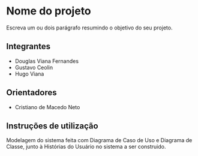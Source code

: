 # Nome do projeto
Escreva um ou dois parágrafo resumindo o objetivo do seu projeto.

## Integrantes
* Douglas Viana Fernandes
* Gustavo Ceolin
* Hugo Viana

## Orientadores
* Cristiano de Macedo Neto


## Instruções de utilização
Modelagem do sistema feita com Diagrama de Caso de Uso e Diagrama de Classe, junto à Histórias do Usuário no sistema a ser construido.
